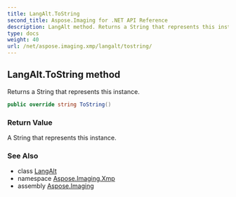 ```yaml
---
title: LangAlt.ToString
second_title: Aspose.Imaging for .NET API Reference
description: LangAlt method. Returns a String that represents this instance
type: docs
weight: 40
url: /net/aspose.imaging.xmp/langalt/tostring/
---
```

## LangAlt.ToString method

Returns a String that represents this instance.

```csharp
public override string ToString()
```

### Return Value

A String that represents this instance.

### See Also

* class [LangAlt](../)
* namespace [Aspose.Imaging.Xmp](../../langalt/)
* assembly [Aspose.Imaging](../../../)


